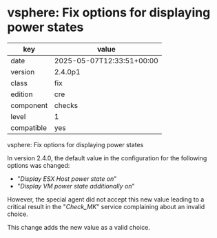 [//]: # (werk v2)
# vsphere: Fix options for displaying power states

key        | value
---------- | ---
date       | 2025-05-07T12:33:51+00:00
version    | 2.4.0p1
class      | fix
edition    | cre
component  | checks
level      | 1
compatible | yes

vsphere: Fix options for displaying power states

In version 2.4.0, the default value in the configuration for the following options was changed:

* "_Display ESX Host power state on_"
* "_Display VM power state additionally on_" 

However, the special agent did not accept this new value leading to a critical result in the "_Check_MK_" service complaining about an invalid choice.

This change adds the new value as a valid choice.

